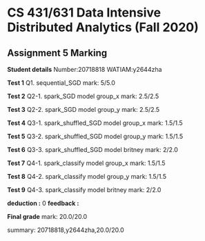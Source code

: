 # CS 431/631 Data Intensive Distributed Analytics (Fall 2020)
## Assignment 5 Marking

**Student details**
Number:20718818
WATIAM:y2644zha

**Test 1** Q1. sequential_SGD mark: 5/5.0

**Test 2** Q2-1. spark_SGD model group_x mark: 2.5/2.5

**Test 3** Q2-2. spark_SGD model group_y mark: 2.5/2.5

**Test 4** Q3-1. spark_shuffled_SGD model group_x mark: 1.5/1.5

**Test 5** Q3-2. spark_shuffled_SGD model group_y mark: 1.5/1.5

**Test 6** Q3-3. spark_shuffled_SGD model britney mark: 2/2.0

**Test 7** Q4-1. spark_classify model group_x mark: 1.5/1.5

**Test 8** Q4-2. spark_classify model group_y mark: 1.5/1.5

**Test 9** Q4-3. spark_classify model britney mark: 2/2.0

**deduction :** 0
**feedback :** 

**Final grade**
mark: 20.0/20.0

summary: 20718818,y2644zha,20.0/20.0